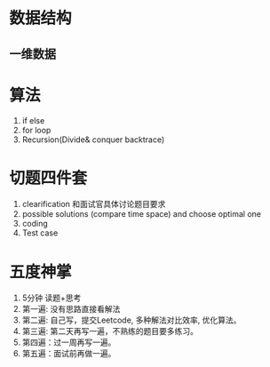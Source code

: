 # 数据结构
## 一维数据
# 算法
1. if else
2. for loop
3. Recursion(Divide& conquer backtrace)

# 切题四件套
1. clearification 和面试官具体讨论题目要求
2. possible solutions (compare time space) and choose optimal one
3. coding 
4. Test case

# 五度神掌
1. 5分钟 读题+思考
2. 第一遍: 没有思路直接看解法
3. 第二遍: 自己写，提交Leetcode, 多种解法对比效率, 优化算法。
4. 第三遍: 第二天再写一遍，不熟练的题目要多练习。
5. 第四遍：过一周再写一遍。
6. 第五遍：面试前再做一遍。
